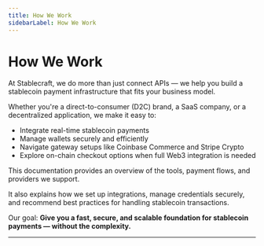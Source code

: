 ```yaml
---
title: How We Work
sidebarLabel: How We Work
---
```


# How We Work

At Stablecraft, we do more than just connect APIs — we help you build a stablecoin payment infrastructure that fits your business model.

Whether you're a direct-to-consumer (D2C) brand, a SaaS company, or a decentralized application, we make it easy to:

- Integrate real-time stablecoin payments
- Manage wallets securely and efficiently
- Navigate gateway setups like Coinbase Commerce and Stripe Crypto
- Explore on-chain checkout options when full Web3 integration is needed

This documentation provides an overview of the tools, payment flows, and providers we support.

It also explains how we set up integrations, manage credentials securely, and recommend best practices for handling stablecoin transactions.

Our goal: **Give you a fast, secure, and scalable foundation for stablecoin payments — without the complexity.**

---
